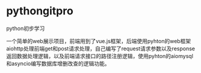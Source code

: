 # pythongitpro
python初步学习

一个简单的web展示项目，前端用到了vue.js框架，后端使用pyhton的web框架aiohttp处理前端get和post请求处理，自己编写了request请求参数以及response返回数据处理逻辑，以及前端请求接口的路径注册逻辑，使用pyhton的aiomysql和asyncio编写数据库增删改查的逻辑功能。
